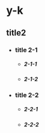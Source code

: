 # y-k
## title2

 - ### title 2-1
   - ##### 2-1-1
   - ##### 2-1-2
 - ### title 2-2
   - ##### 2-2-1
   - ##### 2-2-2
